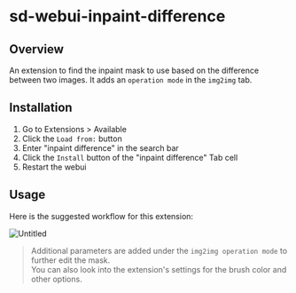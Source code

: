 # sd-webui-inpaint-difference
## Overview
An extension to find the inpaint mask to use based on the difference between two images. It adds an `operation mode` in the `img2img` tab.   

## Installation
1) Go to Extensions > Available
2) Click the `Load from:` button
3) Enter "inpaint difference" in the search bar
4) Click the `Install` button of the "inpaint difference" Tab cell
5) Restart the webui

## Usage
Here is the suggested workflow for this extension:  

![Untitled](https://github.com/John-WL/sd-webui-inpaint-difference/assets/34081873/28027417-a4f2-4145-861a-2d54734854e4)

> Additional parameters are added under the `img2img operation mode` to further edit the mask.  
> You can also look into the extension's settings for the brush color and other options. 
